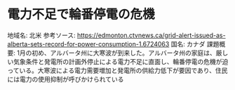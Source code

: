 # 電力不足で輪番停電の危機

地域名: 北米
参考ソース: https://edmonton.ctvnews.ca/grid-alert-issued-as-alberta-sets-record-for-power-consumption-1.6724063
国名: カナダ
課題概要: 1月の初め、アルバータ州に大寒波が到来した。アルバータ州の家庭は、厳しい気象条件と発電所の計画外停止による電力不足に直面し、輪番停電の危機が迫っている。大寒波による電力需要増加と発電所の供給力低下が要因であり、住民には電力の使用抑制が呼びかけられている